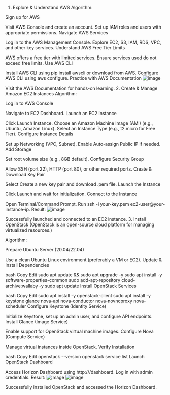1. Explore & Understand AWS
Algorithm:

Sign up for AWS

Visit AWS Console and create an account.
Set up IAM roles and users with appropriate permissions.
Navigate AWS Services

Log in to the AWS Management Console.
Explore EC2, S3, IAM, RDS, VPC, and other key services.
Understand AWS Free Tier Limits

AWS offers a free tier with limited services.
Ensure services used do not exceed free limits.
Use AWS CLI

Install AWS CLI using pip install awscli or download from AWS.
Configure AWS CLI using aws configure.
Practice with AWS Documentation
![image](https://github.com/user-attachments/assets/7414c2cd-5321-4101-b09f-606a3e583e5c)

Visit the AWS Documentation for hands-on learning.
2. Create & Manage Amazon EC2 Instances
Algorithm:

Log in to AWS Console

Navigate to EC2 Dashboard.
Launch an EC2 Instance

Click Launch Instance.
Choose an Amazon Machine Image (AMI) (e.g., Ubuntu, Amazon Linux).
Select an Instance Type (e.g., t2.micro for Free Tier).
Configure Instance Details

Set up Networking (VPC, Subnet).
Enable Auto-assign Public IP if needed.
Add Storage

Set root volume size (e.g., 8GB default).
Configure Security Group

Allow SSH (port 22), HTTP (port 80), or other required ports.
Create & Download Key Pair

Select Create a new key pair and download .pem file.
Launch the Instance

Click Launch and wait for initialization.
Connect to the Instance

Open Terminal/Command Prompt.
Run ssh -i your-key.pem ec2-user@your-instance-ip.
Result:
![image](https://github.com/user-attachments/assets/bab71d15-5470-4d98-9faa-e6064fc45a50)

Successfully launched and connected to an EC2 instance.
3. Install OpenStack
(OpenStack is an open-source cloud platform for managing virtualized resources.)

Algorithm:

Prepare Ubuntu Server (20.04/22.04)

Use a clean Ubuntu Linux environment (preferably a VM or EC2).
Update & Install Dependencies

bash
Copy
Edit
sudo apt update && sudo apt upgrade -y
sudo apt install -y software-properties-common
sudo add-apt-repository cloud-archive:wallaby -y
sudo apt update
Install OpenStack Services

bash
Copy
Edit
sudo apt install -y openstack-client
sudo apt install -y keystone glance nova-api nova-conductor nova-novncproxy nova-scheduler
Configure Keystone (Identity Service)

Initialize Keystone, set up an admin user, and configure API endpoints.
Install Glance (Image Service)

Enable support for OpenStack virtual machine images.
Configure Nova (Compute Service)

Manage virtual instances inside OpenStack.
Verify Installation

bash
Copy
Edit
openstack --version
openstack service list
Launch OpenStack Dashboard

Access Horizon Dashboard using http://<your-server-ip>/dashboard.
Log in with admin credentials.
Result:
![image](https://github.com/user-attachments/assets/f8139263-466c-4e63-ac25-69a82b075b4d)
![image](https://github.com/user-attachments/assets/49032f79-a064-4897-ab30-76de04d3019e)

Successfully installed OpenStack and accessed the Horizon Dashboard.
